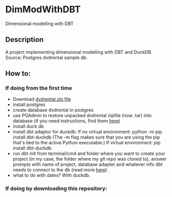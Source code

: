 # DimModWithDBT
Dimensional modelling with DBT

## Description

A project implementing dimensional modelling with DBT and DuckDB. 
Source: Postgres dvdrental sample db.

## How to:

### If doing from the first time 

- Download [dvdrental zip file](https://www.postgresqltutorial.com/wp-content/uploads/2019/05/dvdrental.zip) 
- install postgres
- create database dvdrental in postgres
- use PGAdmin to restore unpacked dvdrental zipfile (now .tar) into database (if you need instructions, find them [here](https://www.postgresqltutorial.com/postgresql-getting-started/postgresql-sample-database/))
- install duck db
- install dbt adaptor for duckdb:
If no virtual environment:
python -m pip install dbt-duckdb 
(The -m flag makes sure that you are using the pip that's tied to the active Python executable.)
If virtual environment:
pip install dbt-duckdb
- run dbt init from terminal/cmd and folder where you want to create your project (in my case, the folder where my git repo was cloned to), answer prompts with name of project, database adapter and whatever info dbt needs to connect to the db (read more [here](https://docs.getdbt.com/reference/commands/init)). 
- what to do with dates? With duckdb.

### If doing by downloading this repository:



